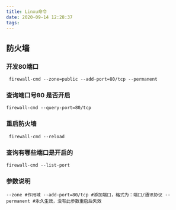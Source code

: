 ```yaml
---
title: Linxu命令
date: 2020-09-14 12:28:37
tags:
---
```


## 防火墙

<!--more-->

### 开发80端口

` firewall-cmd --zone=public --add-port=80/tcp --permanent`

### 查询端口号80 是否开启

`firewall-cmd --query-port=80/tcp`

### 重启防火墙

` firewall-cmd --reload`

### 查询有哪些端口是开启的

`firewall-cmd --list-port`



### 参数说明

`--zone #作用域
--add-port=80/tcp #添加端口，格式为：端口/通讯协议
--permanent #永久生效，没有此参数重启后失效`